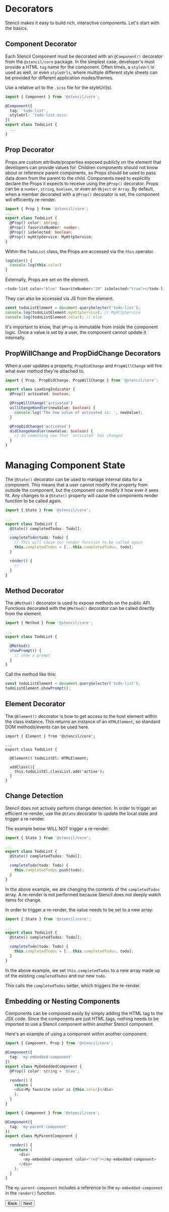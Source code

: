 # Decorators

Stencil makes it easy to build rich, interactive components. Let's start with the basics.

## Component Decorator

Each Stencil Component must be decorated with an `@Component()` decorator from the `@stencil/core` package. In the simplest case, developer's must provide a HTML `tag` name for the component. Often times, a `styleUrl` is used as well, or even `styleUrls`, where multiple different style sheets can be provided for different application modes/themes.

Use a relative url to the `.scss` file for the styleUrl(s).

```typescript 
import { Component } from '@stencil/core';

@Component({
  tag: 'todo-list',
  styleUrl: 'todo-list.scss'
})
export class TodoList {
  ...
}
```

## Prop Decorator

Props are custom attribute/properties exposed publicly on the element that developers can provide values for. Children components should not know about or reference parent components, so Props should be used to pass data down from the parent to the child. Components need to explicitly declare the Props it expects to receive using the `@Prop()` decorator. Props can be a `number`, `string`, `boolean`, or even an `Object` or `Array`. By default, when a member decorated with a `@Prop()` decorator is set, the component will efficiently re-render.

```typescript 
import { Prop } from '@stencil/core';
...
export class TodoList {
  @Prop() color: string;
  @Prop() favoriteNumber: number;
  @Prop() isSelected: boolean;
  @Prop() myHttpService: MyHttpService;
}
```

Within the `TodoList` class, the Props are accessed via the `this` operator.

```typescript
logColor() {
  console.log(this.color)
}
```

Externally, Props are set on the element.

```typescript 
<todo-list color="blue" favoriteNumber="24" isSelected="true"></todo-list>
```

They can also be accessed via JS from the element.

```typescript 
const todoListElement = document.querySelector('todo-list');
console.log(todoListElement.myHttpService); // MyHttpService
console.log(todoListElement.color); // blue
```

It's important to know, that `@Prop` is immutable from inside the component logic. Once a value is set by a user, the component cannot update it internally.

## PropWillChange and PropDidChange Decorators

When a user updates a property, `PropDidChange` and `PropWillChange` will fire what ever method they're attached to.


```typescript
import { Prop, PropDidChange, PropWillChange } from '@stencil/core';

export class LoadingIndicator {
  @Prop() activated: boolean;

  @PropWillChange('activated')
  willChangeHandler(newValue: boolean) {
    console.log('The new value of activated is: ', newValue);
  }

  @PropDidChange('activated')
  didChangeHandler(newValue: boolean) {
    // do something now that `activated` has changed
  }
}
```

# Managing Component State

The `@State()` decorator can be used to manage internal data for a component. This means that a user cannot modify the property from outside the component, but the component can modify it how ever it sees fit. Any changes to a `@State()` property will cause the components render function to be called again.


```typescript 
import { State } from '@stencil/core';

...
export class TodoList {
  @State() completedTodos: Todo[];

  completeTodo(todo: Todo) {
    // This will cause our render function to be called again
    this.completedTodos = [...this.completedTodos, todo]; 
  }

  render() {
    //
  }
}
```

## Method Decorator

The `@Method()` decorator is used to expose methods on the public API. Functions decorated with the `@Method()` decorator can be called directly from the element.

```typescript 
import { Method } from '@stencil/core';

...
export class TodoList {

  @Method()
  showPrompt() {
    // show a prompt
  }
}
```

Call the method like this:

```typescript 
const todoListElement = document.querySelector('todo-list');
todoListElement.showPrompt();
```

## Element Decorator

The `@Element()` decorator is how to get access to the host element within the class instance. This returns an instance of an `HTMLElement`, so standard DOM methods/events can be used here.

```
import { Element } from '@stencil/core';

...
export class TodoList {

  @Element() todoListEl: HTMLElement;

  addClass(){
    this.todoListEl.classList.add('active');
  }
}
```


## Change Detection

Stencil does not actively perform change detection. In order to trigger an efficient re-render, use the `@State` decorator to update the local state and trigger a re-render.

The example below WILL NOT trigger a re-render:

```typescript
import { State } from '@stencil/core';

...
export class TodoList {
  @State() completedTodos: Todo[];

  completeTodo(todo: Todo) {
    this.completedTodos.push(todo);
  }
}
```

In the above example, we are changing the contents of the `completedTodos` array.
A re-render is not performed because Stencil does not deeply watch items for change.

In order to trigger a re-render, the value needs to be set to a new array:

```typescript 
import { State } from '@stencil/core';

...
export class TodoList {
  @State() completedTodos: Todo[];

  completeTodo(todo: Todo) {
    this.completedTodos = [...this.completedTodos, todo];
  }
}
```

In the above example, we set `this.completedTodos` to a new array made up of the existing `completedTodos` and our new `todo`.

This calls the `completedTodos` setter, which triggers the re-render.


## Embedding or Nesting Components

Components can be composed easily by simply adding the HTML tag to the JSX code. Since the components are just HTML tags, nothing needs to be imported to use a Stencil component within another Stencil component.

Here's an example of using a component within another component:

```typescript 
import { Component, Prop } from '@stencil/core';

@Component({
  tag: 'my-embedded-component'
})
export class MyEmbeddedComponent {
  @Prop() color: string = 'blue';

  render() {
    return (
    <div>My favorite color is {this.color}</div>
    );
  }
}
```

```typescript 
import { Component } from '@stencil/core';

@Component({
  tag: 'my-parent-component'
})
export class MyParentComponent {

  render() {
    return (
      <div>
        <my-embedded-component color="red"></my-embedded-component>
      </div>
    );
  }
}
```

The `my-parent-component` includes a reference to the `my-embedded-component` in the `render()` function.

<stencil-route-link url="/docs/templating" router="#router" custom="true">
  <button class="backButton">
    Back
  </button>
</stencil-route-link>

<stencil-route-link url="/docs/events" custom="true">
  <button class="nextButton">
    Next
  </button>
</stencil-route-link>
